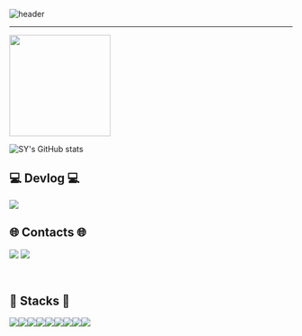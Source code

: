 ![header](https://capsule-render.vercel.app/api?type=venom&color=timeGradient&height=300&section=header&text=Imsyp&fontSize=90)

 ---

<div>
<a href="https://github.com/Imsyp"><img align="center" style="height:180px" src="https://github-readme-stats.vercel.app/api/top-langs/?username=Imsyp&layout=compact&theme=nord&hide_border=true" /></a> 
 
![SY's GitHub stats](https://github-readme-stats.vercel.app/api?username=Imsyp&show_icons=true&theme=radical)
</div>

##  💻 Devlog 💻
<a href="https://sypdevlog.tistory.com/" target="_blank"><img src="https://img.shields.io/badge/Blog-ffffff?style=for-the-badge&logo=tistory&logoColor=000000"/></a>

##  🌐 Contacts 🌐 
<a href="https://www.instagram.com/csmsyp/" target="_blank"><img src="https://img.shields.io/badge/csmsyp-ffffff?style=for-the-badge&logo=instagram&logoColor=FFB6C1"/></a>
<a href="https://mail.google.com/mail/u/0/?tab=rm&ogbl#inbox?compose=GTvVlcSDZPCFLsbhpscTrhFLzlbJWlxhVrtNjphVXFhzRCSTvtKNslvPMnzGbQkFnppdqLpJSkzTr" target="_blank"><img src="https://img.shields.io/badge/tkddud386@gmail.com-ffffff?style=for-the-badge&logo=gmail&logoColor=DB4437"/></a>

</div><br>
    
## 🔨 Stacks 🔨
<div style="display:flex; flex-direction:row;">
    <img src="https://img.shields.io/badge/Spring-6DB33F?style=for-the-badge&logo=spring&logoColor=white">
    <img src="https://img.shields.io/badge/docker-2496ED?style=for-the-badge&logo=docker&logoColor=white">
    <img src="https://img.shields.io/badge/node.js-F7DF1E?style=for-the-badge&logo=node.js&logoColor=white">
    <img src="https://img.shields.io/badge/c++-000080?style=for-the-badge&logo=c%2B%2B&logoColor=white"> 
    <br>
    <img src="https://img.shields.io/badge/AWS-232F3E?style=for-the-badge&logo=amazonwebservices&logoColor=white">
    <img src="https://img.shields.io/badge/GCP-4285F4?style=for-the-badge&logo=googlecloud&logoColor=white">
    <img src="https://img.shields.io/badge/PostgreSQL-4169E1?style=for-the-badge&logo=postgresql&logoColor=white">
    <img src="https://img.shields.io/badge/MongoDB-47A248?style=for-the-badge&logo=mongodb&logoColor=white">
    <img src="https://img.shields.io/badge/Apache%20Spark-E25A1C?style=for-the-badge&logo=apachespark&logoColor=white">
    
    
</div><br>
</div>
